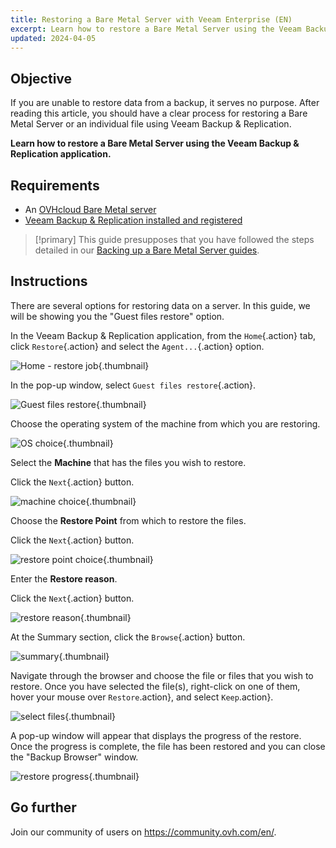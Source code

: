 ```yaml
---
title: Restoring a Bare Metal Server with Veeam Enterprise (EN)
excerpt: Learn how to restore a Bare Metal Server using the Veeam Backup & Replication application
updated: 2024-04-05
---
```


## Objective

If you are unable to restore data from a backup, it serves no purpose. After reading this article, you should have a clear process for restoring a Bare Metal Server or an individual file using Veeam Backup & Replication.

**Learn how to restore a Bare Metal Server using the Veeam Backup & Replication application.**

## Requirements

- An [OVHcloud Bare Metal server](https://www.ovhcloud.com/de/bare-metal/)
- [Veeam Backup & Replication installed and registered](veeam_veeam_backup_replication1.)

> [!primary]
> This guide presupposes that you have followed the steps detailed in our [Backing up a Bare Metal Server guides](bare-metal-cloud-dedicated-servers-backup-restore1.).

## Instructions

There are several options for restoring data on a server. In this guide, we will be showing you the "Guest files restore" option.

In the Veeam Backup & Replication application, from the `Home`{.action} tab, click `Restore`{.action} and select the `Agent...`{.action} option.

![Home - restore job](DS_restore_Veeam01.png){.thumbnail}

In the pop-up window, select `Guest files restore`{.action}.

![Guest files restore](DS_restore_Veeam02.png){.thumbnail}

Choose the operating system of the machine from which you are restoring.

![OS choice](DS_restore_Veeam03.png){.thumbnail}

Select the **Machine** that has the files you wish to restore.

Click the `Next`{.action} button.

![machine choice](DS_restore_Veeam04.png){.thumbnail}

Choose the **Restore Point** from which to restore the files.

Click the `Next`{.action} button.

![restore point choice](DS_restore_Veeam05.png){.thumbnail}

Enter the **Restore reason**.

Click the `Next`{.action} button.

![restore reason](DS_restore_Veeam06.png){.thumbnail}

At the Summary section, click the `Browse`{.action} button.

![summary](DS_restore_Veeam07.png){.thumbnail}

Navigate through the browser and choose the file or files that you wish to restore. Once you have selected the file(s), right-click on one of them, hover your mouse over `Restore`.action}, and select `Keep`.action}.

![select files](DS_restore_Veeam08.png){.thumbnail}

A pop-up window will appear that displays the progress of the restore. Once the progress is complete, the file has been restored and you can close the "Backup Browser" window.

![restore progress](DS_restore_Veeam09.png){.thumbnail}

## Go further

Join our community of users on <https://community.ovh.com/en/>.
